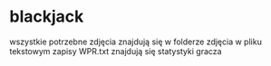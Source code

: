 # blackjack
wszystkie potrzebne zdjęcia znajdują się w folderze zdjęcia
w pliku tekstowym zapisy WPR.txt znajdują się statystyki gracza
